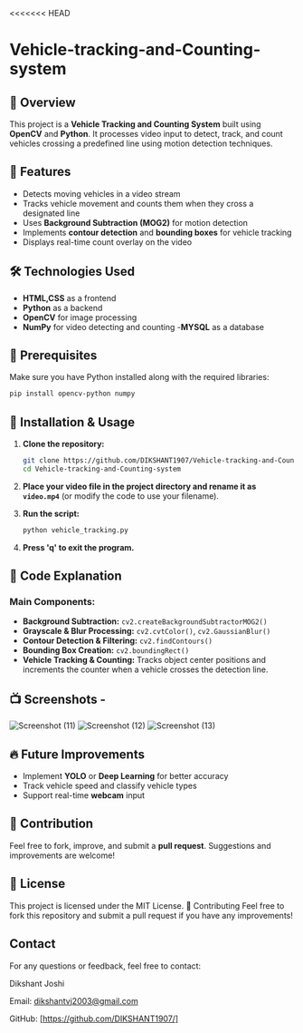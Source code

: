 <<<<<<< HEAD
# Vehicle-tracking-and-Counting-system


## 🚀 Overview
This project is a **Vehicle Tracking and Counting System** built using **OpenCV** and **Python**. It processes video input to detect, track, and count vehicles crossing a predefined line using motion detection techniques.

## 📌 Features
- Detects moving vehicles in a video stream
- Tracks vehicle movement and counts them when they cross a designated line
- Uses **Background Subtraction (MOG2)** for motion detection
- Implements **contour detection** and **bounding boxes** for vehicle tracking
- Displays real-time count overlay on the video

## 🛠️ Technologies Used
- **HTML,CSS** as a frontend
- **Python** as a backend
- **OpenCV** for image processing
- **NumPy** for video detecting and counting
-**MYSQL** as a database

## 🎯 Prerequisites
Make sure you have Python installed along with the required libraries:

```bash
pip install opencv-python numpy
```

## 📂 Installation & Usage
1. **Clone the repository:**
   ```bash
   git clone https://github.com/DIKSHANT1907/Vehicle-tracking-and-Counting-system.git
   cd Vehicle-tracking-and-Counting-system
   ```

2. **Place your video file in the project directory and rename it as `video.mp4`** (or modify the code to use your filename).

3. **Run the script:**
   ```bash
   python vehicle_tracking.py
   ```
 
4. **Press 'q' to exit the program.**

## 📝 Code Explanation
### **Main Components:**
- **Background Subtraction:** `cv2.createBackgroundSubtractorMOG2()`
- **Grayscale & Blur Processing:** `cv2.cvtColor()`, `cv2.GaussianBlur()`
- **Contour Detection & Filtering:** `cv2.findContours()`
- **Bounding Box Creation:** `cv2.boundingRect()`
- **Vehicle Tracking & Counting:** Tracks object center positions and increments the counter when a vehicle crosses the detection line.

## 📺 Screenshots -
![Screenshot (11)](https://github.com/user-attachments/assets/24201aae-dfbe-4bcc-b9f3-40a66e19052b)
![Screenshot (12)](https://github.com/user-attachments/assets/36f0014a-0baf-4bf7-bc6e-14e9ba1f78e5)
![Screenshot (13)](https://github.com/user-attachments/assets/66fd5b02-dfd3-4d60-a038-e37406bdf76f) 


## 🔥 Future Improvements
- Implement **YOLO** or **Deep Learning** for better accuracy
- Track vehicle speed and classify vehicle types
- Support real-time **webcam** input 

## 🤝 Contribution
Feel free to fork, improve, and submit a **pull request**. Suggestions and improvements are welcome!

## 📜 License
This project is licensed under the MIT License.
🤝 Contributing
Feel free to fork this repository and submit a pull request if you have any improvements!

## Contact
For any questions or feedback, feel free to contact:

Dikshant Joshi

Email: dikshantvj2003@gmail.com

GitHub: [https://github.com/DIKSHANT1907/]

